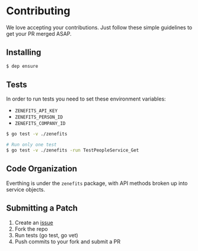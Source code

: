 # Contributing

We love accepting your contributions. Just follow these simple guidelines to get your PR merged ASAP.

## Installing

```bash
$ dep ensure
```

## Tests

In order to run tests you need to set these environment variables:

- `ZENEFITS_API_KEY` 
- `ZENEFITS_PERSON_ID` 
- `ZENEFITS_COMPANY_ID`

```bash
$ go test -v ./zenefits

# Run only one test
$ go test -v ./zenefits -run TestPeopleService_Get
```

## Code Organization

Everthing is under the `zenefits` package, with API methods broken up into
service objects.

## Submitting a Patch

1. Create an [issue]()
2. Fork the repo
3. Run tests (go test, go vet)
4. Push commits to your fork and submit a PR
